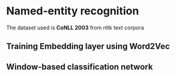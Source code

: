 # Named-entity recognition

The dataset used is **CoNLL 2003** from nltk text corpora 

## Training Embedding layer using Word2Vec


## Window-based classification network